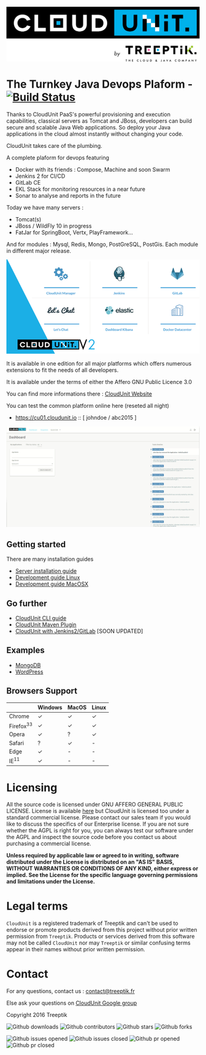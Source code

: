 ![CloudUnit Logo](documentation/img/Cloudunit_by_Treeptik.png "CloudUnit By Treeptik")


# The Turnkey Java Devops Plaform - [![Build Status](https://travis-ci.org/Treeptik/cloudunit.svg?branch=master)](https://travis-ci.org/Treeptik/cloudunit)

Thanks to CloudUnit PaaS's powerful provisioning and execution capabilities, classical servers as Tomcat and JBoss, developers can build secure and scalable Java Web applications. So deploy your Java applications in the cloud almost instantly without changing your code.

CloudUnit takes care of the plumbing.

A complete plaform for devops featuring
* Docker with its friends : Compose, Machine and soon Swarm
* Jenkins 2 for CI/CD
* GitLab CE 
* EKL Stack for monitoring resources in a near future
* Sonar to analyse and reports in the future

Today we have many servers :
* Tomcat(s)
* JBoss / WildFly 10 in progress
* FatJar for SpringBoot, Vertx, PlayFramework...

And for modules : Mysql, Redis, Mongo, PostGreSQL, PostGis. Each module in different major release.

![Jenkins2 Logo](documentation/img/cloudunitv2.png "Devops Plateforme")

It is available in one edition for all major platforms which offers numerous extensions to fit the needs of all developers.

It is available under the terms of either the Affero GNU Public Licence 3.0

You can find more informations there : [CloudUnit Website](http://www.cloudunit.io/)

You can test the common platform online here (reseted all night)
* https://cu01.cloudunit.io :: [ johndoe / abc2015 ]

![CloudUnit Gif](documentation/img/cloudunitGif.gif "CloudUnit Gif")

## Getting started

There are many installation guides
* [Server installation guide](documentation/SERVER-GUIDE.md)
* [Development guide Linux](documentation/DEV-GUIDE-LINUX.md)
* [Development guide MacOSX](documentation/DEV-GUIDE-MACOSX.md)

## Go further
    
* [CloudUnit CLI guide](https://github.com/Treeptik/cloudunit/blob/migration-112/documentation/CLI-GUIDE.md)
* [CloudUnit Maven Plugin](https://github.com/Treeptik/cloudunit-maven-plugin/blob/master/README.md)
* [CloudUnit with Jenkins2/GitLab](documentation/CI-CD.md) [SOON UPDATED]

## Examples

* [MongoDB](documentation/MONGO_GUIDE.md) 
* [WordPress](documentation/WORDPRESS_GUIDE.md)

## Browsers Support

<table>
	<thead>
		<th></th>
		<th>Windows</th>
		<th>MacOS</th>
		<th>Linux</th>
	</thead>
	<tbody>
		<!-- Chrome -->
		<tr>
			<td>Chrome</td>
			<td>✓</td>
			<td>✓</td>
			<td>✓</td>
		</tr>
		<!-- Firefox -->
		<tr>
			<td>Firefox<sup>33</sup></td>
			<td>✓</td>
			<td>✓</td>
			<td>✓</td>
		</tr>
		<!-- Opera -->
		<tr>
			<td>Opera</td>
			<td>✓</td>
			<td>?</td>
			<td>✓</td>
		</tr>
		<!-- Safari -->
		<tr>
			<td>Safari</td>
			<td>?</td>
			<td>✓</td>
			<td>-</td>
		</tr>
		<!-- Edge -->
		<tr>
			<td>Edge</td>
			<td>✓</td>
			<td>-</td>
			<td>-</td>
		</tr>
		<!-- IE -->
		<tr>
			<td>IE<sup>11</sup></td>
			<td>✓</td>
			<td>-</td>
			<td>-</td>
		</tr>
	</tbody>
</table>

# Licensing

All the source code is licensed under GNU AFFERO GENERAL PUBLIC LICENSE. License is available [here](/LICENSE)
but CloudUnit is licensed too under a standard commercial license.
Please contact our sales team if you would like to discuss the specifics of our Enterprise license.
If you are not sure whether the AGPL is right for you,
you can always test our software under the AGPL and inspect the source code before you contact us
about purchasing a commercial license.

**Unless required by applicable law or agreed to in writing, software
distributed under the License is distributed on an "AS IS" BASIS,
WITHOUT WARRANTIES OR CONDITIONS OF ANY KIND, either express or implied.
See the License for the specific language governing permissions and
limitations under the License.**
  
# Legal terms

`CloudUnit` is a registered trademark of Treeptik and can't be used to endorse
or promote products derived from this project without prior written permission from `Treeptik`.
Products or services derived from this software may not be called `CloudUnit` nor may `Treeptik` 
or similar confusing terms appear in their names without prior written permission.

# Contact

For any questions, contact us : contact@treeptik.fr

Else ask your questions on [CloudUnit Google group](https://groups.google.com/forum/#!forum/cloudunit)

Copyright 2016 Treeptik

![Github downloads](https://img.shields.io/github/downloads/Treeptik/cloudunit/total.svg?style=flat-square)
![Github contributors](https://img.shields.io/github/contributors/Treeptik/cloudunit.svg?style=flat-square)
![Github stars](https://img.shields.io/github/stars/Treeptik/cloudunit.svg?style=flat-square)
![Github forks](https://img.shields.io/github/forks/Treeptik/cloudunit.svg?style=flat-square)

![Github issues opened](https://img.shields.io/github/issues/Treeptik/cloudunit.svg?style=flat-square)
![Github issues closed](https://img.shields.io/github/issues-closed/Treeptik/cloudunit.svg?style=flat-square)
![Github pr opened](https://img.shields.io/github/issues-pr/Treeptik/cloudunit.svg?style=flat-square)
![Github pr closed](https://img.shields.io/github/issues-pr-closed/Treeptik/cloudunit.svg?style=flat-square)


